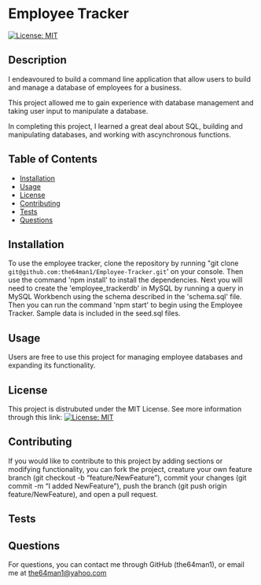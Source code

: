
# Employee Tracker
[![License: MIT](https://img.shields.io/badge/License-MIT-yellow.svg)](https://opensource.org/licenses/MIT)

## Description
    
I endeavoured to build a command line application that allow users to build and manage a database of employees for a business.


This project allowed me to gain experience with database management and taking user input to manipulate a database.





In completing this project, I learned a great deal about SQL, building and manipulating databases, and working with ascynchronous functions.


    
## Table of Contents
    
- [Installation](#installation)
- [Usage](#usage)
- [License](#license)
- [Contributing](#contributing)
- [Tests](#tests)
- [Questions](#questions)
    
## Installation
    
To use the employee tracker, clone the repository by running "git clone `git@github.com:the64man1/Employee-Tracker.git`' on your console. Then use the command 'npm install' to install the dependencies. Next you will need to create the 'employee_trackerdb' in MySQL by running a query in MySQL Workbench using the schema described in the 'schema.sql' file. Then you can run the command 'npm start' to begin using the Employee Tracker. Sample data is included in the seed.sql files.
    
## Usage
    
Users are free to use this project for managing employee databases and expanding its functionality.
    
## License
    
This project is distrubuted under the MIT License. See more information through this link: [![License: MIT](https://img.shields.io/badge/License-MIT-yellow.svg)](https://opensource.org/licenses/MIT)
    
## Contributing
    
If you would like to contribute to this project by adding sections or modifying functionality, you can fork the project, creature your own feature branch (git checkout -b “feature/NewFeature”), commit your changes (git commit -m “I added NewFeature”), push the branch (git push origin feature/NewFeature), and open a pull request.
    
## Tests
    

    
## Questions
    
For questions, you can contact me through GitHub (the64man1), or email me at the64man1@yahoo.com

